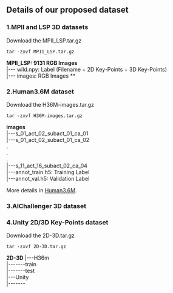 
## Details of our proposed dataset


### 1.MPII and LSP 3D datasets

Download the MPII_LSP.tar.gz
    
    tar -zxvf MPII_LSP.tar.gz

**MPII_LSP: 9131 RGB Images**      
|--- wild.npy: Label (Filename + 2D Key-Points + 3D Key-Points)        
|--- images: RGB Images **   

### 2.Human3.6M dataset

Download the H36M-images.tar.gz

    tar -zxvf H36M-images.tar.gz
    
**images**  
|---s_01_act_02_subact_01_ca_01    
|---s_01_act_02_subact_01_ca_02  
             .  
             .  
             .  
|---s_11_act_16_subact_02_ca_04  
|---annot_train.h5: Training Label  
|---annot_val.h5: Validation Label  

More details in [Human3.6M](http://vision.imar.ro/human3.6m/description.php). 
### 3.AIChallenger 3D dataset



### 4.Unity 2D/3D Key-Points dataset

Download the 2D-3D.tar.gz

    tar -zxvf 2D-3D.tar.gz
    
**2D-3D**
|---H36m  
|-------train  
|-------test  
|---Unity  
|-------  

